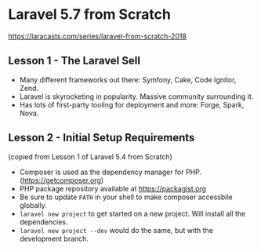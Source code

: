 # Laravel 5.7 from Scratch
https://laracasts.com/series/laravel-from-scratch-2018

## Lesson 1 - The Laravel Sell
* Many different frameworks out there: Symfony, Cake, Code Ignitor, Zend.
* Laravel is skyrocketing in popularity. Massive community surrounding it.
* Has lots of first-party tooling for deployment and more: Forge, Spark, Nova.

## Lesson 2 - Initial Setup Requirements
(copied from Lesson 1 of Laravel 5.4 from Scratch)
* Composer is used as the dependency manager for PHP. (https://getcomposer.org)
* PHP package repository available at https://packagist.org
* Be sure to update `PATH` in your shell to make composer accessbile globally.
* `laravel new project` to get started on a new project. Will install all the dependencies.
* `laravel new project --dev` would do the same, but with the development branch.